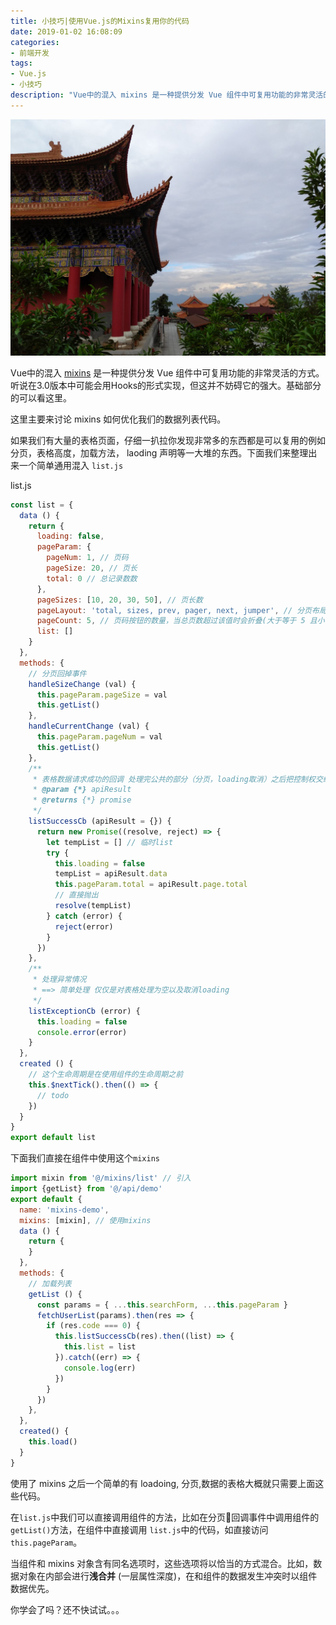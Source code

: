 ```yaml
---
title: 小技巧|使用Vue.js的Mixins复用你的代码
date: 2019-01-02 16:08:09
categories:
- 前端开发
tags:
- Vue.js
- 小技巧
description: "Vue中的混入 mixins 是一种提供分发 Vue 组件中可复用功能的非常灵活的方式。听说在3.0版本中可能会用Hooks的形式实现，但这并不妨碍它的强大。"
---
```

![云南大理崇圣寺](https://raw.githubusercontent.com/dunizb/cloudimg/master/blog/article/201901/Vue-js-Mixins/banner.jpg)

Vue中的混入 [mixins](https://cn.vuejs.org/v2/guide/mixins.html) 是一种提供分发 Vue 组件中可复用功能的非常灵活的方式。听说在3.0版本中可能会用Hooks的形式实现，但这并不妨碍它的强大。基础部分的可以看这里。


这里主要来讨论 mixins 如何优化我们的数据列表代码。

如果我们有大量的表格页面，仔细一扒拉你发现非常多的东西都是可以复用的例如分页，表格高度，加载方法， laoding 声明等一大堆的东西。下面我们来整理出来一个简单通用混入 `list.js`

list.js
```js
const list = {
  data () {
    return {
      loading: false,
      pageParam: {
        pageNum: 1, // 页码
        pageSize: 20, // 页长
        total: 0 // 总记录数数
      },
      pageSizes: [10, 20, 30, 50], // 页长数
      pageLayout: 'total, sizes, prev, pager, next, jumper', // 分页布局
      pageCount: 5, // 页码按钮的数量，当总页数超过该值时会折叠(大于等于 5 且小于等于 21 的奇数)
      list: []
    }
  },
  methods: {
    // 分页回掉事件
    handleSizeChange (val) {
      this.pageParam.pageSize = val
      this.getList()
    },
    handleCurrentChange (val) {
      this.pageParam.pageNum = val
      this.getList()
    },
    /**
     * 表格数据请求成功的回调 处理完公共的部分（分页，loading取消）之后把控制权交给页面
     * @param {*} apiResult
     * @returns {*} promise
     */
    listSuccessCb (apiResult = {}) {
      return new Promise((resolve, reject) => {
        let tempList = [] // 临时list
        try {
          this.loading = false
          tempList = apiResult.data
          this.pageParam.total = apiResult.page.total
          // 直接抛出
          resolve(tempList)
        } catch (error) {
          reject(error)
        }
      })
    },
    /**
     * 处理异常情况
     * ==> 简单处理 仅仅是对表格处理为空以及取消loading
     */
    listExceptionCb (error) {
      this.loading = false
      console.error(error)
    }
  },
  created () {
    // 这个生命周期是在使用组件的生命周期之前
    this.$nextTick().then(() => {
      // todo
    })
  }
}
export default list
```

下面我们直接在组件中使用这个`mixins`
```js
import mixin from '@/mixins/list' // 引入
import {getList} from '@/api/demo'
export default {
  name: 'mixins-demo',
  mixins: [mixin], // 使用mixins
  data () {
    return {
    }
  },
  methods: {
    // 加载列表
    getList () {
      const params = { ...this.searchForm, ...this.pageParam }
      fetchUserList(params).then(res => {
        if (res.code === 0) {
          this.listSuccessCb(res).then((list) => {
            this.list = list
          }).catch((err) => {
            console.log(err)
          })
        }
      })
    },
  },
  created() {
    this.load()
  }
}
```
使用了 mixins 之后一个简单的有 loadoing, 分页,数据的表格大概就只需要上面这些代码。

在`list.js`中我们可以直接调用组件的方法，比如在分页回调事件中调用组件的 `getList()`方法，在组件中直接调用 `list.js`中的代码，如直接访问 `this.pageParam`。


当组件和 mixins 对象含有同名选项时，这些选项将以恰当的方式混合。比如，数据对象在内部会进行**浅合并** (一层属性深度)，在和组件的数据发生冲突时以组件数据优先。

你学会了吗？还不快试试。。。

